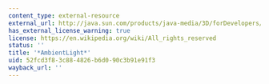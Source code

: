 ```yaml
---
content_type: external-resource
external_url: http://java.sun.com/products/java-media/3D/forDevelopers/J3D_1_2_API/j3dapi/javax/media/j3d/AmbientLight.html
has_external_license_warning: true
license: https://en.wikipedia.org/wiki/All_rights_reserved
status: ''
title: '*AmbientLight*'
uid: 52fcd3f8-3c88-4826-b6d0-90c3b91e91f3
wayback_url: ''
---
```

